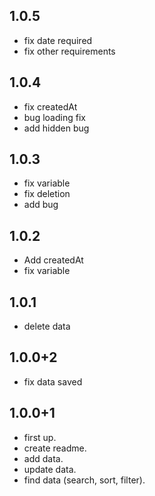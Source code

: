 ## 1.0.5
* fix date required
* fix other requirements

## 1.0.4
* fix createdAt
* bug loading fix
* add hidden bug

## 1.0.3
* fix variable
* fix deletion
* add bug

## 1.0.2
* Add createdAt
* fix variable

## 1.0.1
* delete data

## 1.0.0+2
* fix data saved

## 1.0.0+1
* first up.
* create readme.
* add data.
* update data.
* find data (search, sort, filter).